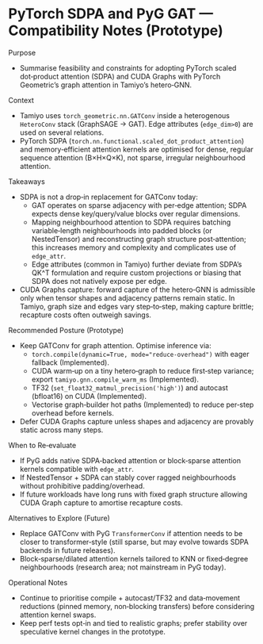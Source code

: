 # PyTorch SDPA and PyG GAT — Compatibility Notes (Prototype)

Purpose
- Summarise feasibility and constraints for adopting PyTorch scaled dot‑product attention (SDPA) and CUDA Graphs with PyTorch Geometric’s graph attention in Tamiyo’s hetero‑GNN.

Context
- Tamiyo uses `torch_geometric.nn.GATConv` inside a heterogenous `HeteroConv` stack (GraphSAGE → GAT). Edge attributes (`edge_dim>0`) are used on several relations.
- PyTorch SDPA (`torch.nn.functional.scaled_dot_product_attention`) and memory‑efficient attention kernels are optimised for dense, regular sequence attention (B×H×Q×K), not sparse, irregular neighbourhood attention.

Takeaways
- SDPA is not a drop‑in replacement for GATConv today:
  - GAT operates on sparse adjacency with per‑edge attention; SDPA expects dense key/query/value blocks over regular dimensions.
  - Mapping neighbourhood attention to SDPA requires batching variable‑length neighbourhoods into padded blocks (or NestedTensor) and reconstructing graph structure post‑attention; this increases memory and complexity and complicates use of `edge_attr`.
  - Edge attributes (common in Tamiyo) further deviate from SDPA’s QK^T formulation and require custom projections or biasing that SDPA does not natively expose per edge.
- CUDA Graphs capture: forward capture of the hetero‑GNN is admissible only when tensor shapes and adjacency patterns remain static. In Tamiyo, graph size and edges vary step‑to‑step, making capture brittle; recapture costs often outweigh savings.

Recommended Posture (Prototype)
- Keep GATConv for graph attention. Optimise inference via:
  - `torch.compile(dynamic=True, mode="reduce-overhead")` with eager fallback (Implemented).
  - CUDA warm‑up on a tiny hetero‑graph to reduce first‑step variance; export `tamiyo.gnn.compile_warm_ms` (Implemented).
  - TF32 (`set_float32_matmul_precision('high')`) and autocast (bfloat16) on CUDA (Implemented).
  - Vectorise graph‑builder hot paths (Implemented) to reduce per‑step overhead before kernels.
- Defer CUDA Graphs capture unless shapes and adjacency are provably static across many steps.

When to Re‑evaluate
- If PyG adds native SDPA‑backed attention or block‑sparse attention kernels compatible with `edge_attr`.
- If NestedTensor + SDPA can stably cover ragged neighbourhoods without prohibitive padding/overhead.
- If future workloads have long runs with fixed graph structure allowing CUDA Graph capture to amortise recapture costs.

Alternatives to Explore (Future)
- Replace GATConv with PyG `TransformerConv` if attention needs to be closer to transformer‑style (still sparse, but may evolve towards SDPA backends in future releases).
- Block‑sparse/dilated attention kernels tailored to KNN or fixed‑degree neighbourhoods (research area; not mainstream in PyG today).

Operational Notes
- Continue to prioritise compile + autocast/TF32 and data‑movement reductions (pinned memory, non‑blocking transfers) before considering attention kernel swaps.
- Keep perf tests opt‑in and tied to realistic graphs; prefer stability over speculative kernel changes in the prototype.


